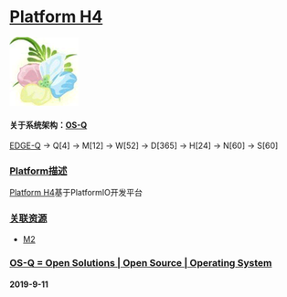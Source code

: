 ﻿# [Platform H4](https://github.com/OS-Q/H4)
[![sites](OS-Q/OS-Q.png)](http://www.OS-Q.com)
#### 关于系统架构：[OS-Q](https://github.com/OS-Q/OS-Q)
[EDGE-Q](https://github.com/OS-Q/EDGE-Q) -> Q[4] -> M[12] -> W[52] -> D[365] -> H[24] -> N[60] -> S[60]
### [Platform描述](https://github.com/OS-Q/H4/wiki) 

[Platform H4](https://github.com/OS-Q/H4)基于PlatformIO开发平台

### [关联资源](https://github.com/OS-Q/)

 *  [M2](https://github.com/OS-Q/M2)

### [OS-Q = Open Solutions | Open Source |  Operating System ](http://www.OS-Q.com/H4)
####  2019-9-11